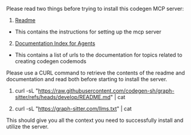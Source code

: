 Please read two things before trying to install this codegen MCP server:

1. [Readme](https://raw.githubusercontent.com/codegen-sh/graph-sitter/refs/heads/develop/codegen-examples/examples/codegen-mcp-server/README.md)

- This contains the instructions for setting up the mcp server

2. [Documentation Index for Agents](https://graph-sitter.com/llms.txt)

- This contains a list of urls to the documentation for topics related to creating codegen codemods

Please use a CURL command to retrieve the contents of the readme and documentation and read both before starting to install the server.

1. curl -sL "https://raw.githubusercontent.com/codegen-sh/graph-sitter/refs/heads/develop/README.md" | cat

1. curl -sL "https://graph-sitter.com/llms.txt" | cat

This should give you all the context you need to successfully install and utilize the server.
